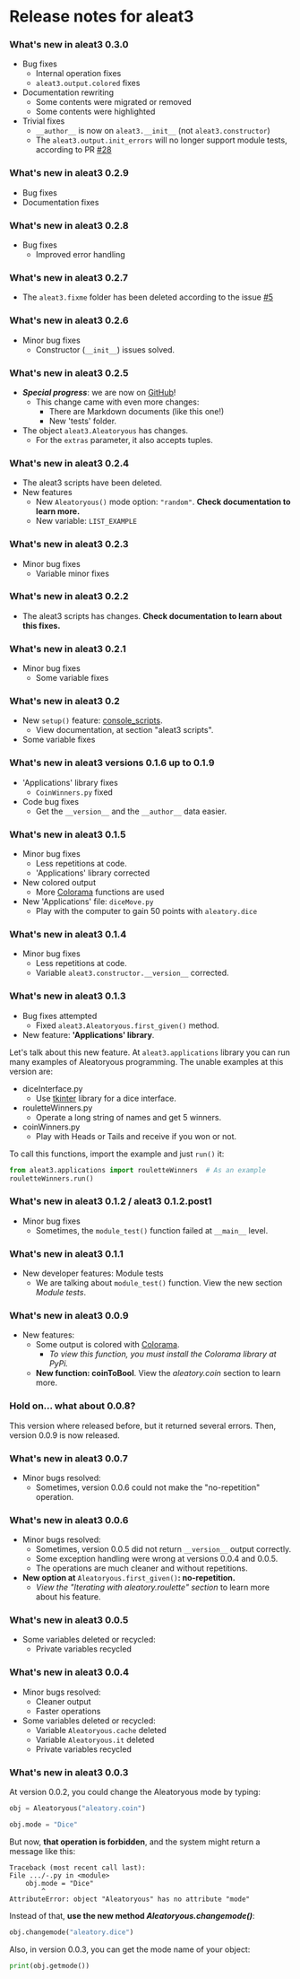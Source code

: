 # Release notes for aleat3

### What's new in aleat3 0.3.0

- Bug fixes
  - Internal operation fixes
  - `aleat3.output.colored` fixes
- Documentation rewriting
  - Some contents were migrated or removed
  - Some contents were highlighted
- Trivial fixes
  - `__author__` is now on `aleat3.__init__` (not `aleat3.constructor`)
  - The `aleat3.output.init_errors` will no longer support module tests, according to PR [\#28](http://github.com/diddileija/aleat3/pull/28)

### What's new in aleat3 0.2.9

- Bug fixes
- Documentation fixes

### What's new in aleat3 0.2.8

- Bug fixes
  - Improved error handling

### What's new in aleat3 0.2.7

- The `aleat3.fixme` folder has been deleted according to the issue [\#5](http://github.com/diddileija/aleat3/issues/5)

### What's new in aleat3 0.2.6

- Minor bug fixes
  - Constructor (`__init__`) issues solved.

### What's new in aleat3 0.2.5

- _**Special progress**_: we are now on [GitHub](http://github.com/diddileija/aleat3)!
  - This change came with even more changes:
    - There are Markdown documents (like this one!)
    - New 'tests' folder.
- The object `aleat3.Aleatoryous` has changes.
  - For the `extras` parameter, it also accepts tuples.

### What's new in aleat3 0.2.4

- The aleat3 scripts have been deleted.
- New features
  - New `Aleatoryous()` mode option: `"random"`. __Check documentation to learn more.__
  - New variable: `LIST_EXAMPLE`

### What's new in aleat3 0.2.3

- Minor bug fixes
  - Variable minor fixes

### What's new in aleat3 0.2.2

- The aleat3 scripts has changes. __Check documentation to learn about this fixes.__

### What's new in aleat3 0.2.1

- Minor bug fixes
  - Some variable fixes

### What's new in aleat3 0.2

- New `setup()` feature: [console_scripts](https://packaging.python.org/guides/distributing-packages-using-setuptools/#console-scripts).
  - View documentation, at section "aleat3 scripts".
- Some variable fixes

### What's new in aleat3 versions 0.1.6 up to 0.1.9

- 'Applications' library fixes
  - `CoinWinners.py` fixed
- Code bug fixes
  - Get the `__version__` and the `__author__` data easier.

### What's new in aleat3 0.1.5

- Minor bug fixes
  - Less repetitions at code.
  - 'Applications' library corrected
- New colored output
  - More [Colorama](http://pypi.org/project/colorama) functions are used
- New 'Applications' file: `diceMove.py`
  - Play with the computer to gain 50 points with `aleatory.dice`

### What's new in aleat3 0.1.4

- Minor bug fixes
  - Less repetitions at code.
  - Variable `aleat3.constructor.__version__` corrected.

### What's new in aleat3 0.1.3

- Bug fixes attempted
  - Fixed `aleat3.Aleatoryous.first_given()` method.
- New feature: __'Applications' library__.

Let's talk about this new feature. At `aleat3.applications` library you can run many
examples of Aleatoryous programming. The unable examples at this version are:

- diceInterface.py
  - Use [tkinter](http://docs.python.org/3.8/library/tkinter) library for a dice interface.
- rouletteWinners.py
  - Operate a long string of names and get 5 winners.
- coinWinners.py
  - Play with Heads or Tails and receive if you won or not.

To call this functions, import the example and just `run()` it:

```python
from aleat3.applications import rouletteWinners  # As an example
rouletteWinners.run()
```

### What's new in aleat3 0.1.2 / aleat3 0.1.2.post1

- Minor bug fixes
  - Sometimes, the `module_test()` function failed at `__main__` level.

### What's new in aleat3 0.1.1

- New developer features: Module tests
  - We are talking about `module_test()` function. View the new section _Module tests_.

### What's new in aleat3 0.0.9

- New features:
  - Some output is colored with [Colorama](http://pypi.org/project/colorama).
    - _To view this function, you must install the Colorama library at PyPi._
  - __New function: coinToBool__. View the _aleatory.coin_ section to learn more.

### Hold on... what about 0.0.8?

This version where released before, but it returned several errors. Then, version
0.0.9 is now released.

### What's new in aleat3 0.0.7

- Minor bugs resolved:
  - Sometimes, version 0.0.6 could not make the "no-repetition" operation.

### What's new in aleat3 0.0.6

- Minor bugs resolved:
  - Sometimes, version 0.0.5 did not return `__version__` output correctly.
  - Some exception handling were wrong at versions 0.0.4 and 0.0.5.
  - The operations are much cleaner and without repetitions.
- __New option at__ `Aleatoryous.first_given()`__: no-repetition.__
  - _View the "Iterating with aleatory.roulette" section_ to learn more about his feature.

### What's new in aleat3 0.0.5

- Some variables deleted or recycled:
  - Private variables recycled

### What's new in aleat3 0.0.4

- Minor bugs resolved:
  - Cleaner output
  - Faster operations
- Some variables deleted or recycled:
  - Variable `Aleatoryous.cache` deleted
  - Variable `Aleatoryous.it` deleted
  - Private variables recycled

### What's new in aleat3 0.0.3

At version 0.0.2, you could change the Aleatoryous mode by typing:

```python
obj = Aleatoryous("aleatory.coin")

obj.mode = "Dice"
```

But now, **that operation is forbidden**, and the system might return a message
like this:

```
Traceback (most recent call last):
File .../-.py in <module>
    obj.mode = "Dice"
        ^
AttributeError: object "Aleatoryous" has no attribute "mode"
```

Instead of that, **use the new method _Aleatoryous.changemode()_**:

```python
obj.changemode("aleatory.dice")
```

Also, in version 0.0.3, you can get the mode name of your object:

```python
print(obj.getmode())
```
